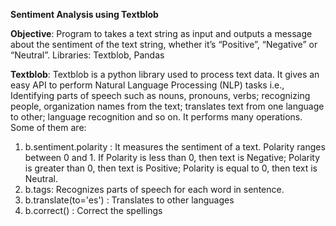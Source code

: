 **Sentiment Analysis using Textblob**

**Objective**: Program to takes a text string as input and outputs a message about the sentiment of the text string, whether it’s “Positive”, “Negative” or “Neutral”.
Libraries: Textblob, Pandas

**Textblob**: Textblob is a python library used to process text data. It gives an easy API to perform Natural Language Processing (NLP) tasks i.e., Identifying parts of speech such as nouns, pronouns, verbs; recognizing people, organization names from the text; translates text from one language to other; language recognition and so on.
It performs many operations. Some of them are:
1.	b.sentiment.polarity : It measures the sentiment of a text. Polarity ranges between 0 and 1. If Polarity is less than 0, then text is Negative; Polarity is greater than 0, then text is Positive; Polarity is equal to 0, then text is Neutral.
2.	b.tags: Recognizes parts of speech for each word in sentence.
3.	b.translate(to='es') : Translates to other languages
4.	b.correct() : Correct the spellings
